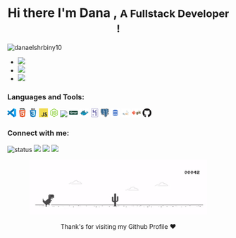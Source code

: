<h1 align="center">Hi there I'm Dana , <small> A Fullstack Developer !</small></h1>
<p align="left"> <img src="https://komarev.com/ghpvc/?username=danaelshrbiny10&label=Profile%20views&color=0e75b6&style=flat" alt="danaelshrbiny10" /> </p>

- [![](https://img.shields.io/badge/👁️Show-MyCV-gold)](https://drive.google.com/file/d/1DyrREjZhcD2FfWtU9pOIeQ4P-c4Nmihq/view?usp=sharing)
- [![](https://img.shields.io/badge/🌐myWebsite-danaelshrbiny-navy)](https://www.danaelshrbiny.com/)
- [![](https://img.shields.io/badge/📧Email-danaelshrbiny55@gmail.com-crimson)](mailto:danaelshrbiny55@gmail.com)

### Languages and Tools:

<code><img height="20" src="https://raw.githubusercontent.com/github/explore/80688e429a7d4ef2fca1e82350fe8e3517d3494d/topics/visual-studio-code/visual-studio-code.png"></code>
<code><img height="20" src="https://raw.githubusercontent.com/github/explore/80688e429a7d4ef2fca1e82350fe8e3517d3494d/topics/html/html.png"></code>
<code><img height="20" src="https://raw.githubusercontent.com/github/explore/80688e429a7d4ef2fca1e82350fe8e3517d3494d/topics/css/css.png"></code>
<code><img height="20" src="https://raw.githubusercontent.com/github/explore/80688e429a7d4ef2fca1e82350fe8e3517d3494d/topics/javascript/javascript.png"></code>
<code><img height="20" src="https://github.com/devicons/devicon/blob/master/icons/nodejs/nodejs-original.svg"></code>
<code><img height="20" src="https://github.com/abranhe/programming-languages-logos/blob/master/src/python/python_128x128.png"></code>
<code><img height="20" src="https://github.com/devicons/devicon/blob/master/icons/django/django-original.svg"></code>
<code><img height="20" src="https://github.com/devicons/devicon/blob/master/icons/docker/docker-original.svg"></code>
<code><img height="20" src="https://github.com/devicons/devicon/blob/master/icons/heroku/heroku-original.svg"></code>
<code><img height="20" src="https://github.com/devicons/devicon/blob/master/icons/postgresql/postgresql-original.svg"></code>
<code><img height="20" src="https://raw.githubusercontent.com/github/explore/80688e429a7d4ef2fca1e82350fe8e3517d3494d/topics/sql/sql.png"></code>
<code><img height="20" src="https://raw.githubusercontent.com/github/explore/80688e429a7d4ef2fca1e82350fe8e3517d3494d/topics/mysql/mysql.png"></code>
<code><img height="20" src="https://raw.githubusercontent.com/github/explore/80688e429a7d4ef2fca1e82350fe8e3517d3494d/topics/git/git.png"></code>
<code><img height="20" src="https://raw.githubusercontent.com/github/explore/78df643247d429f6cc873026c0622819ad797942/topics/github/github.png"></code>

### Connect with me:

![status](https://img.shields.io/badge/status-up-pink)
[![](https://img.shields.io/badge/linkedin-danaelshrbiny-aquamarine)](https://www.linkedin.com/in/dana-elshrbiny-b600701b2)
[![](https://img.shields.io/badge/facebook-danaelshrbiny-purple)](https://www.facebook.com/profile.php?id=100008345534827)
[![](https://img.shields.io/badge/twitter-_Dana200-sienna)](https://twitter.com/_Dana200?s=09)


[twitter]:  https://twitter.com/_Dana200?s=09
[linkedin]: https://www.linkedin.com/in/dana-elshrbiny-b600701b2
[Facebook]: https://www.facebook.com/profile.php?id=100008345534827



<p align="center">
  <img alt="img" width=80% src="images/Dino.gif/">
</p>
<p align="center">
  Thank's for visiting my Github Profile ❤️
</p>

